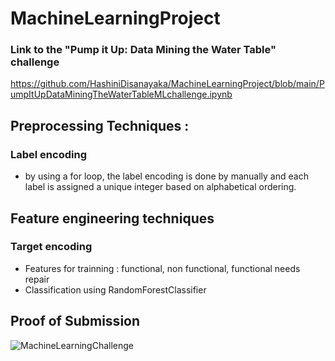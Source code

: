 # MachineLearningProject

### Link to the "Pump it Up: Data Mining the Water Table" challenge
https://github.com/HashiniDisanayaka/MachineLearningProject/blob/main/PumpItUpDataMiningTheWaterTableMLchallenge.ipynb


## Preprocessing Techniques :
### Label encoding
* by using a for loop, the label encoding is done by manually and each label is assigned a unique integer based on alphabetical ordering.

## Feature engineering techniques
### Target encoding
* Features for trainning : functional, non functional, functional needs repair
* Classification using RandomForestClassifier

## Proof of Submission
![MachineLearningChallenge](https://user-images.githubusercontent.com/47105941/133812367-c6ba4feb-506e-44e8-ac61-7d038ed3f92c.png)

